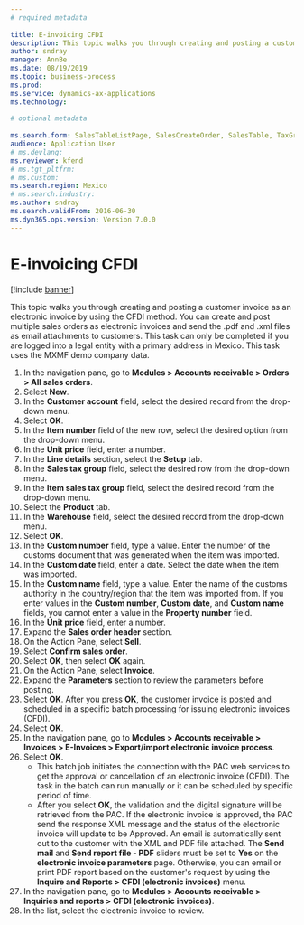 ```yaml
--- 
# required metadata 
 
title: E-invoicing CFDI
description: This topic walks you through creating and posting a customer invoice as an electronic invoice by using the CFDI method. 
author: sndray
manager: AnnBe 
ms.date: 08/19/2019
ms.topic: business-process 
ms.prod:  
ms.service: dynamics-ax-applications 
ms.technology:  
 
# optional metadata 
 
ms.search.form: SalesTableListPage, SalesCreateOrder, SalesTable, TaxGroupLookup, InventLocationIdLookup, SalesEditLines,  EInvoiceCFDIJournal_AR   
audience: Application User 
# ms.devlang:  
ms.reviewer: kfend
# ms.tgt_pltfrm:  
# ms.custom:  
ms.search.region: Mexico
# ms.search.industry: 
ms.author: sndray
ms.search.validFrom: 2016-06-30 
ms.dyn365.ops.version: Version 7.0.0 
---
```

# E-invoicing CFDI

[!include [banner](../../includes/banner.md)]

This topic walks you through creating and posting a customer invoice as an electronic invoice by using the CFDI method. You can create and post multiple sales orders as electronic invoices and send the .pdf and .xml files as email attachments to customers. This task can only be completed if you are logged into a legal entity with a primary address in Mexico. This task uses the MXMF demo company data.

1. In the navigation pane, go to **Modules > Accounts receivable > Orders > All sales orders**.
2. Select **New**.
3. In the **Customer account** field, select the desired record from the drop-down menu.
4. Select **OK**.
5. In the **Item number** field of the new row, select the desired option from the drop-down menu.
6. In the **Unit price** field, enter a number.
7. In the **Line details** section, select the **Setup** tab.
8. In the **Sales tax group** field, select the desired row from the drop-down menu.
9. In the **Item sales tax group** field, select the desired record from the drop-down menu.
10. Select the **Product** tab.
11. In the **Warehouse** field, select the desired record from the drop-down menu.
12. Select **OK**.
13. In the **Custom number** field, type a value. Enter the number of the customs document that was generated when the item was imported.  
14. In the **Custom date** field, enter a date. Select the date when the item was imported.  
15. In the **Custom name** field, type a value. Enter the name of the customs authority in the country/region that the item was imported from. If you enter values in the **Custom number**, **Custom date**, and **Custom name** fields, you cannot enter a value in the **Property number** field.  
16. In the **Unit price** field, enter a number.
17. Expand the **Sales order header** section.
18. On the Action Pane, select **Sell**.
19. Select **Confirm sales order**.
20. Select **OK**, then select **OK** again.
21. On the Action Pane, select **Invoice**.
22. Expand the **Parameters** section to review the parameters before posting.
23. Select **OK**. After you press **OK**, the customer invoice is posted and scheduled in a specific batch processing for issuing electronic invoices (CFDI).  
24. Select **OK**.
25. In the navigation pane, go to **Modules > Accounts receivable > Invoices > E-Invoices > Export/import electronic invoice process**.
26. Select **OK**.
    - This batch job initiates the connection with the PAC web services to get the approval or cancellation of an electronic invoice (CFDI). The task in the batch can run manually or it can be scheduled by specific period of time.  
    - After you select **OK**, the validation and the digital signature will be retrieved from the PAC. If the electronic invoice is approved, the PAC send the response XML message and the status of the electronic invoice will update to be Approved. An email is automatically sent out to the customer with the XML and PDF file attached. The **Send mail** and **Send report file - PDF** sliders must be set to **Yes** on the **electronic invoice parameters** page. Otherwise, you can email or print PDF report based on the customer's request by using the **Inquire and Reports > CFDI (electronic invoices)** menu.  
27. In the navigation pane, go to **Modules > Accounts receivable > Inquiries and reports > CFDI (electronic invoices)**.
28. In the list, select the electronic invoice to review.

